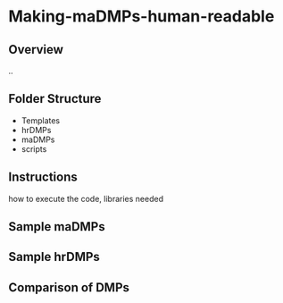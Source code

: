 # Making-maDMPs-human-readable

## Overview

..

## Folder Structure

* Templates
* hrDMPs
* maDMPs
* scripts

## Instructions

how to execute the code, libraries needed

## Sample maDMPs

## Sample hrDMPs

## Comparison of DMPs
